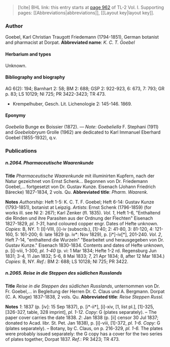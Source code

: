 > [!cite] BHL link: this entry starts at [page 962](https://www.biodiversitylibrary.org/page/33121093) of TL-2 Vol. I.
> Supporting pages: [[Abbreviations|abbreviations]], [[Layout key|layout key]].

### Author

Goebel, Karl Christian Traugott Friedemann (1794-1851), German botanist and pharmacist at Dorpat. 
**Abbreviated name**: *K. C. T. Goebel*

#### Herbarium and types

Unknown.

#### Bibliography and biography

AG 6(2): 194; Barnhart 2: 58; BM 2: 688; GSP 2: 922-923, 6: 673, 7: 793; GR p. 83; LS 10129; NI 725; PR 3422-3423; TR 473.
- Krempelhuber, Gesch. Lit. Lichenologie 2: 145-146. 1869.

#### Eponymy

*Goebelia* Bunge ex Boissier (1872). — *Note*: *Goebeliella* F. Stephani (1911) and *Goebelobryum* Grolle (1962) are dedicated to Karl Immanuel Eberhard Goebel (1855-1932), q.v.

### Publications

##### n.2064. Pharmaceutische Waarenkunde

**Title**
*Pharmaceutische Waarenkunde* mit illuminirten Kupfern, nach der Natur gezeichnet von Ernst Schenk... Begonnen von Dr. Friedemann Goebel,... fortgesetzt von Dr. Gustav Kunze. Eisenach (Johann Friedrich Bärecke) 1827-1834, 2 vols. Qu.
**Abbreviated title**: *Pharm. Waarenk.*

**Notes**
*Authorship*: Heft 1-5: K. C. T. F. Goebel; Heft 6-14: Gustav Kunze (1793-1851), botanist at Leipzig.
*Artists*: Ernst Schenk (1796-1859) (for works ill. see NI 2: 267); Karl Zenker (fl. 1835).
*Vol. 1*, Heft 1-6, "Enthaltend die Rinden und ihre Parasiten aus der Ordnung der Flechten" Eisenach 1827-1829, *pl. 1-31*, hand coloured copper engr. Dates of Hefte unknown. *Copies*: B, NY.
1: \[I\]-VIII, \[i\]-iv (subscrib.), \[1\]-40; 2: 41-80, 3: 81-120, 4: 121-160, 5: 161-200; 6: late 1829 (p. iv\*: Nov 1829), p. \[i\*\]-iv\[\*\], 201-240.
*Vol. 2*, Heft 7-14, "enthaltend die Wurzeln" "Bearbeitet und herausgegeben von Dr. Gustav Kunze." Eisenach 1830-1834. Contents and dates of Hefte unknown, p. \[i\]-viii, 1-300, *pl. 1-40* (p. vi: 1 Mar 1834; Hefte 1-2 rd. Regensburg Jun 1831; 3-4, 11 Jan 1832; 5-6, 8 Mai 1833; 7, 21 Apr 1834; 8, after 12 Mar 1834.) *Copies*: B, NY.
*Ref*.: BM 2: 688; LS 10128; NI 725; PR 3422.

##### n.2065. Reise in die Steppen des südlichen Russlands

**Title**
*Reise in die Steppen des südlichen Russlands*, unternommen von Dr. Fr. Goebel,... in Begleitung der Herren Dr. C. Claus und A. Bergmann. Dorpat (C. A. Kluge) 1837-1838, 2 vols. Qu.
**Abbreviated title**: *Reise Steppen Russl.*

**Notes**
*1*: 1837 (p. \[iv\]: 15 Sep 1837), p. \[i\*-ii\*\], \[i\]-xiv, \[1, list pl.\], \[1\]-325, \[326-327, table, 328 imprint\], *pl. 1-12. Copy*: G (plates separately). – The paper cover carries the date 1838.
*2*: Jan 1838 (p. \[ii\] censor 30 Jul 1837; donated to Acad. libr. St. Pet. Jan 1838), p. \[i\]-viii, \[1\]-372, *pl. 1-6. Copy*: G (plates separately). – Botany, by C. Claus, on p. 216-329, *pl. 1-6.*
The plates were probably issued separately: the G copy has a cover for the two series of plates together, Dorpat 1837.
*Ref*.: PR 3423; TR 473.

